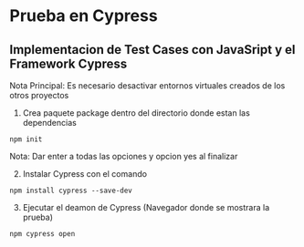 # Prueba en Cypress

## Implementacion de Test Cases con JavaSript y el Framework Cypress

Nota Principal: Es necesario desactivar entornos virtuales creados de los otros proyectos

1. Crea paquete package dentro del directorio donde estan las dependencias
```
npm init
```
Nota: Dar enter a todas las opciones  y opcion yes al finalizar

2. Instalar Cypress con el comando
```
npm install cypress --save-dev
```

3. Ejecutar el deamon de Cypress (Navegador donde se mostrara la prueba)
```
npm cypress open
```